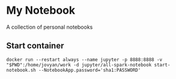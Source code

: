 # My Notebook

A collection of personal notebooks

## Start container

```
docker run --restart always --name jupyter -p 8888:8888 -v "$PWD":/home/jovyan/work -d jupyter/all-spark-notebook start-notebook.sh --NotebookApp.password='sha1:PASSWORD'
```
